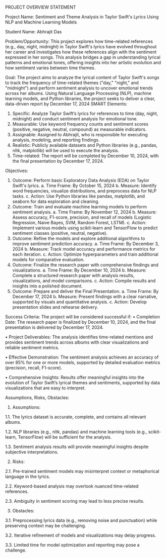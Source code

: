 PROJECT OVERVIEW STATEMENT

Project Name: Sentiment and Theme Analysis in Taylor Swift's Lyrics Using NLP and Machine Learning Models	

Student Name: Abhrajit Das

Problem/Opportunity:
This project explores how time-related references (e.g., day, night, midnight) in Taylor Swift's lyrics have evolved throughout her career and investigates how these references align with the sentiment expressed in her songs. This analysis bridges a gap in understanding lyrical patterns and emotional tones, offering insights into her artistic evolution and how sentiment varies between time themes.


Goal:
The project aims to analyze the lyrical content of Taylor Swift's songs to track the frequency of time-related themes ("day," "night," and "midnight") and perform sentiment analysis to uncover emotional trends across her albums. Using Natural Language Processing (NLP), machine learning models, and Python libraries, the project seeks to deliver a clear, data-driven report by December 17, 2024
SMART Elements:
1.	Specific:
Analyze Taylor Swift’s lyrics for references to time (day, night, midnight) and conduct sentiment analysis for emotional tone.
2.	Measurable:
Use keyword frequency counts and sentiment scores (positive, negative, neutral, compound) as measurable indicators.
3.	Assignable:
Assigned to Abhrajit, who is responsible for executing analysis, modeling, and reporting findings.
4.	Realistic:
Publicly available datasets and Python libraries (e.g., pandas, nltk, matplotlib) will be used to execute the analysis.
5.	Time-related:
The report will be completed by December 10, 2024, with the final presentation by December 17, 2024.


Objectives:
1.	Outcome:
Perform basic Exploratory Data Analysis (EDA) on Taylor Swift's lyrics.
a.	Time Frame: By October 15, 2024
b.	Measure: Identify word frequencies, visualize distributions, and preprocess data for NLP tasks.
c.	Action: Use Python libraries like pandas, matplotlib, and seaborn for data exploration and cleaning.
2.	Outcome:
Train and evaluate machine learning models to perform sentiment analysis.
a.	Time Frame: By November 12, 2024
b.	Measure: Assess accuracy, F1-score, precision, and recall of models (Logistic Regression, Naive Bayes, SVM, Random Forest, LSTM).
c.	Action: Implement various models using scikit-learn and TensorFlow to predict sentiment classes (positive, neutral, negative).
3.	Outcome:
Refine the models and explore additional algorithms to improve sentiment prediction accuracy.
a.	Time Frame: By December 3, 2024
b.	Measure: Track model accuracy and performance metrics for each iteration.
c.	Action: Optimize hyperparameters and train additional models for comparative evaluation.
4.	Outcome:
Finalize the research paper with comprehensive findings and visualizations.
a.	Time Frame: By December 10, 2024
b.	Measure: Complete a structured research paper with analysis results, visualizations, and model comparisons.
c.	Action: Compile results and insights into a polished document.
5.	Outcome:
Prepare and deliver the Final Presentation.
a.	Time Frame: By December 17, 2024
b.	Measure: Present findings with a clear narrative, supported by visuals and quantitative analysis.
c.	Action: Develop presentation slides and rehearse delivery.


Success Criteria:
The project will be considered successful if:
•	Completion Date:
The research paper is finalized by December 10, 2024, and the final presentation is delivered by December 17, 2024.

•	Project Deliverables:
The analysis identifies time-related mentions and provides sentiment trends across albums with clear visualizations and reliable sentiment metrics.

•	Effective Demonstration:
The sentiment analysis achieves an accuracy of over 85% for one or more models, supported by detailed evaluation metrics (precision, recall, F1-score).

•	Comprehensive Insights:
Results offer meaningful insights into the evolution of Taylor Swift’s lyrical themes and sentiments, supported by data visualizations that are easy to interpret.


Assumptions, Risks, Obstacles:
1.	Assumptions:
   
1.1. The lyrics dataset is accurate, complete, and contains all relevant albums.
  	
1.2. NLP libraries (e.g., nltk, pandas) and machine learning tools (e.g., scikit-learn, TensorFlow) will be sufficient for the analysis.

1.3. Sentiment analysis results will provide meaningful insights despite subjective interpretations.

2.	Risks:
   
2.1. Pre-trained sentiment models may misinterpret context or metaphorical language in the lyrics.
  	
2.2. Keyword-based analysis may overlook nuanced time-related references.

2.3. Ambiguity in sentiment scoring may lead to less precise results.

3.	Obstacles:
   
3.1. Preprocessing lyrics data (e.g., removing noise and punctuation) while preserving context may be challenging.
  	
3.2. Iterative refinement of models and visualizations may delay progress.

3.3. Limited time for model optimization and reporting may pose a challenge.

